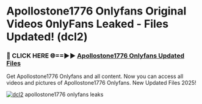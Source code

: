 # Apollostone1776 Onlyfans Original Videos 0nlyFans Leaked - Files Updated! (dcl2)

<h3>🔴 CLICK HERE 🌐==►► <a href="https://tinyurl.com/3hn5wdd3" rel="nofollow">Apollostone1776 Onlyfans Updated Files</a></h3>

Get Apollostone1776 Onlyfans and all content. Now you can access all videos and pictures of Apollostone1776 Onlyfans. New Updated Files 2025!

[![dcl2](https://i.imgur.com/4HnBqBT.gif)](https://tinyurl.com/3hn5wdd3)
apollostone1776 onlyfans leaks
